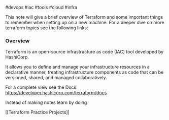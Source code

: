 #devops 
#iac 
#tools 
#cloud 
#infra 


This note will give a brief overview of Terraform and some important things to remember when setting up on a new machine. For a deeper dive on more terraform topics see the following links:

### Overview 

Terraform is an open-source infrastructure as code (IAC) tool developed by HashiCorp.

It allows you to define and manage your infrastructure resources in a declarative manner, treating infrastructure components as code that can be versioned, shared, and managed collaboratively.

For a complete view see the Docs: https://developer.hashicorp.com/terraform/docs

Instead of making notes learn by doing 

[[Terraform Practice Projects]]


